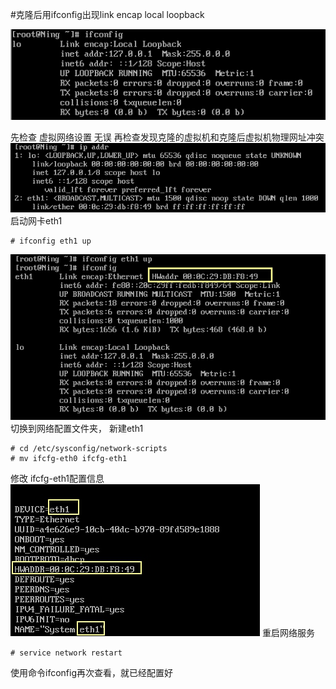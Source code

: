 #克隆后用ifconfig出现link encap local loopback

![](./_image/2018-01-23-16-47-50.jpg)

先检查 虚拟网络设置 无误
再检查发现克隆的虚拟机和克隆后虚拟机物理网址冲突
![](./_image/2018-01-23-11-03-14.jpg)
启动网卡eth1
```
# ifconfig eth1 up
```
![](./_image/2018-01-23-11-04-59.jpg)
切换到网络配置文件夹， 新建eth1
```
# cd /etc/sysconfig/network-scripts
# mv ifcfg-eth0 ifcfg-eth1
```
修改 ifcfg-eth1配置信息
![](./_image/2018-01-23-11-48-01.jpg)
重启网络服务
```
# service network restart
```
使用命令ifconfig再次查看，就已经配置好
